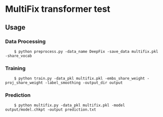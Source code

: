 # MultiFix transformer test

## Usage
### Data Processing
```
    $ python preprocess.py -data_name DeepFix -save_data multifix.pkl -share_vocab
```

### Training
```
    $ python train.py -data_pkl multifix.pkl -embs_share_weight -proj_share_weight -label_smoothing -output_dir output
```

### Prediction
```
    $ python multifix.py -data_pkl multifix.pkl -model output/model.chkpt -output prediction.txt
```
